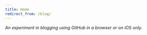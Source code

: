 ```yaml
---
title: Home
redirect_from: /blog/
---
```

_An experiment in blogging using GitHub in a browser or on iOS only._